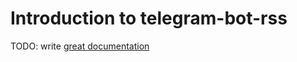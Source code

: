 # Introduction to telegram-bot-rss

TODO: write [great documentation](http://jacobian.org/writing/what-to-write/)
